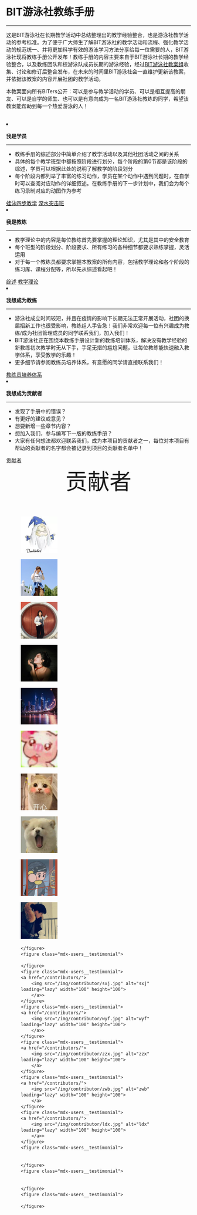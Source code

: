 <style>
@media screen and (min-width: 76.1875em){
    body > div.md-container > main > div > div.md-sidebar.md-sidebar--primary{
        display: none;
    }
}

@media screen and (min-width: 32em){

    body > div.md-container > main > div > div.md-content > article > div.grid.cards{
        grid-gap: 0.4rem;
        display: grid;
        grid-template-columns: repeat(auto-fit,minmax(20rem,1fr));
        margin: 1em 0;
    }
}
.md-typeset h1 {
    text-align: center;
    font-size: 60px;
    font-weight: 300;
    margin: 0 0 0.75em;
}

.mdx-users {
        gap: 1rem;
}
</style>

# BIT游泳社教练手册
<hr> 

这是BIT游泳社在长期教学活动中总结整理出的教学经验整合，也是游泳社教学活动的参考标准。为了便于广大师生了解BIT游泳社的教学活动和流程、强化教学活动的规范统一、并将更加科学有效的游泳学习方法分享给每一位需要的人，BIT游泳社现将教练手册公开发布！教练手册的内容主要来自于BIT游泳社长期的教学经验整合，以及教练团队和校游泳队成员长期的游泳经验，经过[BIT游泳社教案组]收集、讨论和修订后整合发布，在未来的时间里BIT游泳社会一直维护更新该教案，并依据该教案的内容开展社团的教学活动。

本教案面向所有BITers公开：可以是参与教学活动的学员、可以是相互提高的朋友、可以是自学的师生、也可以是有意向成为一名BIT游泳社教练的同学，希望该教案能帮助到每一个热爱游泳的人！

[BIT游泳社教案组]: /贡献者/

<br>

<div class="grid cards"> 

<li> 
    <p><strong>我是学员</strong></p> 
    <hr> 
    <p>
        <ul>
        <li>教练手册的综述部分中简单介绍了教学活动以及其他社团活动之间的关系</li>
        <li>具体的每个教学班型中都按照阶段进行划分，每个阶段的第0节都是该阶段的综述，学员可以根据此处的说明了解教学的阶段划分</li>
        <li>每个阶段内都列举了丰富的练习动作，学员在某个动作中遇到问题时，在自学时可以查阅对应动作的详细叙述。在教练手册的下一步计划中，我们会为每个练习录制对应的动图作为参考</li>
        </ul>
    </p> 
    <div class="text-center">
    <a href="/蛙泳/四步教学综述/" class="md-button" role="button">蛙泳四步教学</a>
    <a href="/深水突击班/深水突击班/" class="md-button" role="button">深水突击班</a>
    </div>
</li> 

<li> 
<p>
<strong>我是教练</strong></p> 
<hr> 
    <p>
        <ul>
        <li>教学理论中的内容是每位教练首先要掌握的理论知识，尤其是其中的安全教育</li>
        <li>每个班型的阶段划分、阶段要求、所有练习的各种细节都要求熟练掌握，灵活运用</li>
        <li>对于每一个教练员都要求掌握本教案的所有内容，包括教学理论和各个阶段的练习库、课程分配等，所以先从综述看起吧！</li>
        </ul>
    </p> 
<div class="text-center">
<a href="/综述/" class="md-button" role="button">综述</a>
<a href="/教学理论/教学活动的意义/" class="md-button" role="button">教学理论</a>
</div>
</li> 

<li> 
<p> <strong>我想成为教练</strong></p> 
<hr> 
    <p>
        <ul>
        <li>游泳社成立时间较短，并且在疫情的影响下长期无法正常开展活动，社团的换届招新工作也很受影响，教练组人手告急！我们非常欢迎每一位有兴趣成为教练/成为社团管理成员的同学联系我们，加入我们！</li>
        <li>BIT游泳社正在围绕本教练手册设计新的教练培训体系，解决没有教学经验的新教练初次教学时无从下手，手足无措的尴尬问题，让每位教练能快速融入教学体系，享受教学的乐趣！</li>
        <li>更多细节请参阅教练员培养体系，有意愿的同学请直接联系我们！</li>
        </ul>
    </p> 

<div class="text-center">
<a href="/教练员培养体系/" class="md-button" role="button">教练员培养体系</a>
</div>
</li> 
<li> 
<p><strong>我想成为贡献者</strong></p> 
<hr> 
    <p>
        <ul>
        <li>发现了手册中的错误？</li>
        <li>有更好的建议或意见？</li>
        <li>想要新增一些章节内容？</li>
        <li>想加入我们，参与编写下一版的教练手册？</li>
        <li>大家有任何想法都欢迎联系我们，成为本项目的贡献者之一，每位对本项目有帮助的贡献者的名字都会被记录到项目的贡献者名单中！</li>
        </ul>
    </p> 
<div class="text-center">
<a href="/contributors/" class="md-button" role="button">贡献者</a>
</div>
</li> 
    
</div>




<div class="md-content__inner"> 
  <header class="md-typeset"> 
  <div class="text-center">
    <h1> 贡献者 
    <!-- <a href="" class="headerlink" title="Permanent link"> ¶ </a>  -->
    </h1> 
  </div>
  </header> 

  <div class="mdx-users"> 
    <figure class="mdx-users__testimonial"> 
        <a href="/contributors/">
        <img src="/img/contributor/ljc.jpg" alt="ljc" loading="lazy" width="100" height="100"> 
        </a>
    </figure> 
    <figure class="mdx-users__testimonial"> 
        <a href="/contributors/">
        <img src="/img/contributor/yry.jpg" alt="ryr" loading="lazy" width="100" height="100"> 
        </a>
    </figure> 
    <figure class="mdx-users__testimonial"> 
    <a href="/contributors/">
        <img src="/img/contributor/zwj.jpg" alt="zwj" loading="lazy" width="100" height="100"> 
        </a>
    </figure> 
    <figure class="mdx-users__testimonial">  
    <a href="/contributors/">
        <img src="/img/contributor/zxy.jpg" alt="zxy" loading="lazy" width="100" height="100"> 
        </a>
    </figure> 
    <figure class="mdx-users__testimonial">  
    <a href="/contributors/">
        <img src="/img/contributor/fc.jpg" alt="fc" loading="lazy" width="100" height="100"> 
        </a>
    </figure> 
    <figure class="mdx-users__testimonial">  
    <a href="/contributors/">
        <img src="/img/contributor/zc.jpg" alt="zc" loading="lazy" width="100" height="100"> 
        </a>
    </figure> 
    <figure class="mdx-users__testimonial">  
    <a href="/contributors/">
        <img src="/img/contributor/laj.jpg" alt="laj" loading="lazy" width="100" height="100"> 
        </a>
    </figure> 
    <figure class="mdx-users__testimonial">  
    <a href="/contributors/">
        <img src="/img/contributor/zyx.jpg" alt="zyx" loading="lazy" width="100" height="100"> 
        </a>
    </figure> 
    <figure class="mdx-users__testimonial">  
    <a href="/contributors/">
        <img src="/img/contributor/wxt.jpg" alt="wxt" loading="lazy" width="100" height="100"> 
        </a>
    </figure> 
    <figure class="mdx-users__testimonial">  
    <a href="/contributors/">
        <img src="/img/contributor/cjp.jpg" alt="cjp" loading="lazy" width="100" height="100"> 
        </a>
    </figure> 

  </div> 

  <div class="mdx-users"> 
    <figure class="mdx-users__testimonial"> 

    </figure> 
    <figure class="mdx-users__testimonial"> 

    </figure> 
    <figure class="mdx-users__testimonial"> 
    <a href="/contributors/">
        <img src="/img/contributor/sxj.jpg" alt="sxj" loading="lazy" width="100" height="100"> 
        </a>> 
    </figure> 
    <figure class="mdx-users__testimonial">  
    <a href="/contributors/">
        <img src="/img/contributor/wyf.jpg" alt="wyf" loading="lazy" width="100" height="100"> 
        </a>> 
    </figure> 
    <figure class="mdx-users__testimonial">  
    <a href="/contributors/">
        <img src="/img/contributor/zzx.jpg" alt="zzx" loading="lazy" width="100" height="100"> 
        </a>
    </figure> 
    <figure class="mdx-users__testimonial">  
    <a href="/contributors/">
        <img src="/img/contributor/zwb.jpg" alt="zwb" loading="lazy" width="100" height="100"> 
        </a>
    </figure> 
    <figure class="mdx-users__testimonial">  
    <a href="/contributors/">
        <img src="/img/contributor/ldx.jpg" alt="ldx" loading="lazy" width="100" height="100"> 
        </a>> 
    </figure> 
    <figure class="mdx-users__testimonial">  


    </figure> 
    <figure class="mdx-users__testimonial">  


    </figure> 
    <figure class="mdx-users__testimonial">  

    </figure> 


  </div> 

</div>
